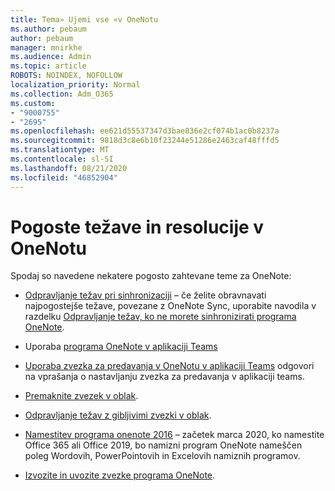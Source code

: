 ```yaml
---
title: Tema» Ujemi vse «v OneNotu
ms.author: pebaum
author: pebaum
manager: mnirkhe
ms.audience: Admin
ms.topic: article
ROBOTS: NOINDEX, NOFOLLOW
localization_priority: Normal
ms.collection: Adm_O365
ms.custom:
- "9000755"
- "2695"
ms.openlocfilehash: ee621d55537347d3bae836e2cf074b1ac0b8237a
ms.sourcegitcommit: 9818d3c8e6b10f23244e51286e2463caf48fffd5
ms.translationtype: MT
ms.contentlocale: sl-SI
ms.lasthandoff: 08/21/2020
ms.locfileid: "46852904"
---
```

# <a name="common-issues-and-resolutions-with-onenote"></a>Pogoste težave in resolucije v OneNotu

Spodaj so navedene nekatere pogosto zahtevane teme za OneNote:

- [Odpravljanje težav pri sinhronizaciji](https://support.office.com/article/299495ef-66d1-448f-90c1-b785a6968d45) – če želite obravnavati najpogostejše težave, povezane z OneNote Sync, uporabite navodila v razdelku [Odpravljanje težav, ko ne morete sinhronizirati programa OneNote](https://support.office.com/article/Fix-issues-when-you-can-t-sync-OneNote-299495ef-66d1-448f-90c1-b785a6968d45).

- Uporaba [programa OneNote v aplikaciji Teams](https://support.microsoft.com/office/0ec78cc3-ba3b-4279-a88e-aa40af9865c2) 

- [Uporaba zvezka za predavanja v OneNotu v aplikaciji Teams](https://support.office.com/article/bd77f11f-27cd-4d41-bfbd-2b11799f1440) odgovori na vprašanja o nastavljanju zvezka za predavanja v aplikaciji teams.

- [Premaknite zvezek v oblak](https://support.office.com/article/d5c28b91-7b9c-45be-8f0c-529bdbba019a).

- [Odpravljanje težav z gibljivimi zvezki v oblak](https://support.office.com/article/70528107-11dc-4f3f-b695-b150059dfd78).

- [Namestitev programa onenote 2016](https://support.office.com/article/c08068d8-b517-4464-9ff2-132cb9c45c08) – začetek marca 2020, ko namestite Office 365 ali Office 2019, bo namizni program OneNote nameščen poleg Wordovih, PowerPointovih in Excelovih namiznih programov.

- [Izvozite in uvozite zvezke programa OneNote](https://support.office.com/article/a4b60da5-8f33-464e-b1ba-b95ce540f309).
